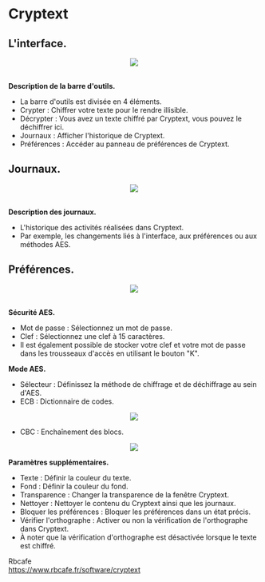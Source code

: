 <h1>Cryptext</h1>

<h2>L'interface.</h2>

<div align="center"><img src="https://user-images.githubusercontent.com/2713634/59828502-78c46080-933b-11e9-9868-a361999abc03.png"></div>

<br/><b>Description de la barre d'outils.</b>

- La barre d'outils est divisée en 4 éléments.
- Crypter : Chiffrer votre texte pour le rendre illisible.
- Décrypter : Vous avez un texte chiffré par Cryptext, vous pouvez le déchiffrer ici.
- Journaux : Afficher l'historique de Cryptext.
- Préférences : Accéder au panneau de préférences de Cryptext.

<h2>Journaux.</h2>

<div align="center"><img src="https://user-images.githubusercontent.com/2713634/59828501-78c46080-933b-11e9-84eb-584a6db84d31.png"></div>

<br/><b>Description des journaux.</b>

- L'historique des activités réalisées dans Cryptext. 
- Par exemple, les changements liés à l'interface, aux préférences ou aux méthodes AES.

<h2>Préférences.</h2>

<div align="center"><img src="https://user-images.githubusercontent.com/2713634/59828290-f76cce00-933a-11e9-9f68-798fe1945a3a.png"></div>

<br/><b>Sécurité AES.</b>

- Mot de passe : Sélectionnez un mot de passe. 
- Clef : Sélectionnez une clef à 15 caractères. 
- Il est également possible de stocker votre clef et votre mot de passe dans les trousseaux d'accès en utilisant le bouton "K".

<b>Mode AES.</b>

- Sélecteur : Définissez la méthode de chiffrage et de déchiffrage au sein d'AES.
- ECB : Dictionnaire de codes.

<div align="center"><img src="https://user-images.githubusercontent.com/2713634/59828377-2aaf5d00-933b-11e9-9bd4-46313eda5698.png"></div>

- CBC : Enchaînement des blocs.

<div align="center"><img src="https://user-images.githubusercontent.com/2713634/59828343-153a3300-933b-11e9-8ebc-aa2e8efe9c27.png"></div>

<b>Paramètres supplémentaires.</b>

- Texte : Définir la couleur du texte.
- Fond : Définir la couleur du fond.
- Transparence : Changer la transparence de la fenêtre Cryptext.
- Nettoyer : Nettoyer le contenu du Cryptext ainsi que les journaux.
- Bloquer les préférences : Bloquer les préférences dans un état précis.
- Vérifier l'orthographe : Activer ou non la vérification de l'orthographe dans Cryptext. 
- À noter que la vérification d'orthographe est désactivée lorsque le texte est chiffré.

Rbcafe<br/>
https://www.rbcafe.fr/software/cryptext
